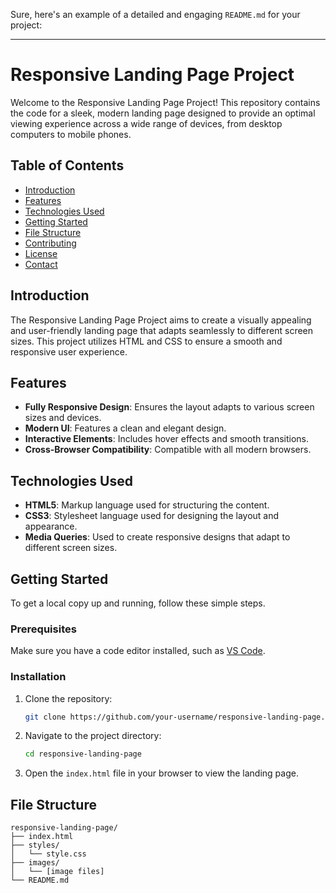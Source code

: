 Sure, here's an example of a detailed and engaging `README.md` for your project:

---

# Responsive Landing Page Project

Welcome to the Responsive Landing Page Project! This repository contains the code for a sleek, modern landing page designed to provide an optimal viewing experience across a wide range of devices, from desktop computers to mobile phones.

## Table of Contents
- [Introduction](#introduction)
- [Features](#features)
- [Technologies Used](#technologies-used)
- [Getting Started](#getting-started)
- [File Structure](#file-structure)
- [Contributing](#contributing)
- [License](#license)
- [Contact](#contact)

## Introduction
The Responsive Landing Page Project aims to create a visually appealing and user-friendly landing page that adapts seamlessly to different screen sizes. This project utilizes HTML and CSS to ensure a smooth and responsive user experience.

## Features
- **Fully Responsive Design**: Ensures the layout adapts to various screen sizes and devices.
- **Modern UI**: Features a clean and elegant design.
- **Interactive Elements**: Includes hover effects and smooth transitions.
- **Cross-Browser Compatibility**: Compatible with all modern browsers.

## Technologies Used
- **HTML5**: Markup language used for structuring the content.
- **CSS3**: Stylesheet language used for designing the layout and appearance.
- **Media Queries**: Used to create responsive designs that adapt to different screen sizes.

## Getting Started
To get a local copy up and running, follow these simple steps.

### Prerequisites
Make sure you have a code editor installed, such as [VS Code](https://code.visualstudio.com/).

### Installation
1. Clone the repository:
   ```bash
   git clone https://github.com/your-username/responsive-landing-page.git
   ```
2. Navigate to the project directory:
   ```bash
   cd responsive-landing-page
   ```
3. Open the `index.html` file in your browser to view the landing page.

## File Structure
```
responsive-landing-page/
├── index.html
├── styles/
│   └── style.css
├── images/
│   └── [image files]
└── README.md
```

